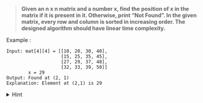 > **Given an n x n matrix and a number x, find the position of x in the matrix if it is present in it. Otherwise, print “Not Found”. In the given matrix, every row and column is sorted in increasing order. The designed algorithm should have linear time complexity.**

Example :
```
Input: mat[4][4] = [[10, 20, 30, 40],
                    [15, 25, 35, 45],
                    [27, 29, 37, 48],
                    [32, 33, 39, 50]]
        x = 29
Output: Found at (2, 1)
Explanation: Element at (2,1) is 29
```

<details>
<summary>Hint</summary>

- Divide and conquer
</details>
